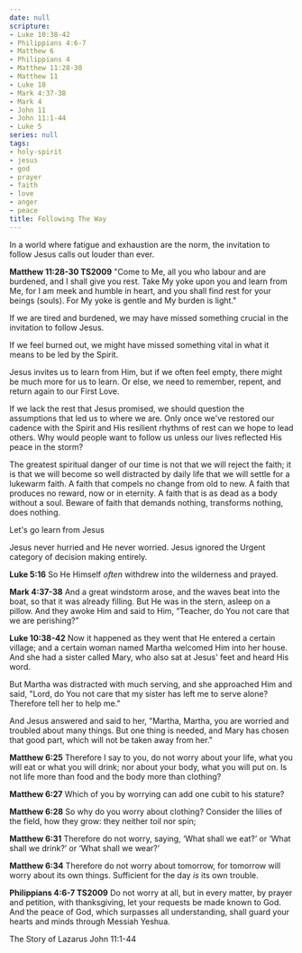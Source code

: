 ```yaml
---
date: null
scripture:
- Luke 10:38-42
- Philippians 4:6-7
- Matthew 6
- Philippians 4
- Matthew 11:28-30
- Matthew 11
- Luke 10
- Mark 4:37-38
- Mark 4
- John 11
- John 11:1-44
- Luke 5
series: null
tags:
- holy-spirit
- jesus
- god
- prayer
- faith
- love
- anger
- peace
title: Following The Way
---
```



In a world where fatigue and exhaustion are the norm, the invitation to follow Jesus calls out louder than ever. 

**Matthew 11:28-30 TS2009**
"Come to Me, all you who labour and are burdened, and I shall give you rest. Take My yoke upon you and learn from Me, for I am meek and humble in heart, and you shall find rest for your beings (souls). For My yoke is gentle and My burden is light." 

If we are tired and burdened, we may have missed something crucial in the invitation to follow Jesus.

If we feel burned out, we might have missed something vital in what it means to be led by the Spirit. 

Jesus invites us to learn from Him, but if we often feel empty, there might be much more for us to learn. Or else, we need to remember, repent, and return again to our First Love.

If we lack the rest that Jesus promised, we should question the assumptions that led us to where we are. Only once we've restored our cadence with the Spirit and His resilient rhythms of rest can we hope to lead others. Why would people want to follow us unless our lives reflected His peace in the storm?

The greatest spiritual danger of our time is not that we will reject the faith; it is that we will become so well distracted by daily life that we will settle for a lukewarm faith. A faith that compels no change from old to new. A faith that produces no reward, now or in eternity. A faith that is as dead as a body without a soul. Beware of faith that demands nothing, transforms nothing, does nothing.

Let's go learn from Jesus

Jesus never hurried and He never worried. Jesus ignored the Urgent category of decision making entirely.

**Luke 5:16**
So He Himself _often_ withdrew into the wilderness and prayed.

**Mark 4:37-38**
And a great windstorm arose, and the waves beat into the boat, so that it was already filling. But He was in the stern, asleep on a pillow. And they awoke Him and said to Him, “Teacher, do You not care that we are perishing?”

**Luke 10:38-42**
Now it happened as they went that He entered a certain village; and a certain woman named Martha welcomed Him into her house. And she had a sister called Mary, who also sat at Jesus' feet and heard His word. 

But Martha was distracted with much serving, and she approached Him and said, "Lord, do You not care that my sister has left me to serve alone? Therefore tell her to help me."

And Jesus answered and said to her, "Martha, Martha, you are worried and troubled about many things. But one thing is needed, and Mary has chosen that good part, which will not be taken away from her."

**Matthew 6:25**
Therefore I say to you, do not worry about your life, what you will eat or what you will drink; nor about your body, what you will put on. Is not life more than food and the body more than clothing?

**Matthew 6:27**
Which of you by worrying can add one cubit to his stature?

**Matthew 6:28**
So why do you worry about clothing? Consider the lilies of the field, how they grow: they neither toil nor spin;

**Matthew 6:31**
Therefore do not worry, saying, ‘What shall we eat?’ or ‘What shall we drink?’ or ‘What shall we wear?’

**Matthew 6:34**
Therefore do not worry about tomorrow, for tomorrow will worry about its own things. Sufficient for the day _is_ its own trouble.

**Philippians 4:6-7 TS2009**
Do not worry at all, but in every matter, by prayer and petition, with thanksgiving, let your requests be made known to God. And the peace of God, which surpasses all understanding, shall guard your hearts and minds through Messiah Yeshua.

The Story of Lazarus John 11:1-44

